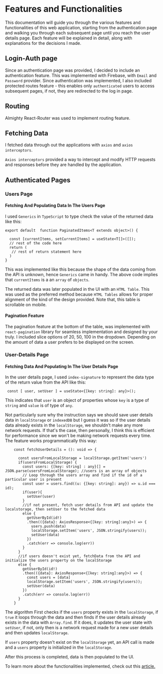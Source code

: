 
# Features and Functionalities

This documentation will guide you through the various features and functionalities of this web application, starting from the authentication page and walking you through each subsequent page until you reach the user details page. Each feature will be explained in detail, along with explanations for the decisions I made.

## Login-Auth page

Since an authentication page was provided, I decided to include an authentication feature. This was implemented with Firebase, with `Email` and `Password` provider. Since authentication was implemented, I also included protected routes feature - this enables only `authenticated` users to access subsequent pages, if not, they are redirected to the log in page.

## Routing

Almighty React-Router was used to implement routing feature.

## Fetching Data

I fetched data through out the applications with `axios` and `axios interceptors`.

`Axios interceptors` provided a way to intercept and modify HTTP requests and responses before they are handled by the application.

## Authenticated Pages

### Users Page

#### Fetching And Populating Data In The Users Page

I used `Generics` in `TypeScript` to type check the value of the returned data like this:

 ```tsx
 export default  function PaginatedItems<T extends object>() {
     
   const [currentItems, setCurrentItems] = useState<T[]>([]);
   // rest of the code here
   return (
    // rest of return statement here
   )
 }
 ``` 
 
This was implemented like this because the shape of the data coming from the API is unknown, hence `Generics` came in handy. The above code implies that `currentItems` is a an `array` of `objects`.

The returned data was later populated in the UI with an `HTML Table`. This was used as the preferred method because `HTML Tables` allows for proper alignment of the kind of the design provided. Note that, this table is scrollable on mobile.

#### Pagination Feature

The pagination feature at the bottom of the table, was implemented with `react-pagination` library for seamless implementation and designed by your truly. I included slice options of 20, 50, 100 in the dropdown. Depending on the amount of data a user prefers to be displayed on the screen.

### User-Details Page

#### Fetching Data And Populating In The User Details Page

In the user details page, I used `index-signature` to represent the data type of the return value from the API like this:

```tsx
 const [ user, setUser ] = useState<{[key: string]: any}>();
```

This indicates that `user` is an object of properties whose `key` is a type of `string` and `value` is of type of `any`. 

Not particularly sure why the instruction says we should save user details data in `localStorage` or `indexedDB` but I guess it was so if the user details data already exists in the `localStorage`, we shouldn't make any more network requests. If that's the case, then personally, I think this is efficient for performance since we won't be making network requests every time. The feature works programmatically this way:

```tsx
    const fetchUserDetails = (): void => {

      const usersFromLocalStorage = localStorage.getItem('users')
      if(usersFromLocalStorage) {
        const users: {[key: string] : any}[] = JSON.parse(usersFromLocalStorage); //users is an array of objects
        // Loop through the users array and find if the id of a particular user is present
        const user = users.find((u: {[key: string]: any}) => u.id === id); 
        if(user){
          setUser(user)
        }
        //if not present, fetch user details from API and update the localstorage, then setUser to the fetched data
        else {
          getUserById(id!)
          .then(({data}: AxiosResponse<{[key: string]:any}>) => {
            users.push(data)
            localStorage.setItem('users', JSON.stringify(users));
            setUser(data)
          })
          .catch(err => console.log(err))
        }
      }
      //if users doesn't exist yet, fetchData from the API and initialize the users property on the localStorage
      else {
        getUserById(id!)
        .then(({data}: AxiosResponse<{[key: string]:any}>) => {
          const users = [data]
          localStorage.setItem('users', JSON.stringify(users));
          setUser(data)
        }) 
        .catch(err => console.log(err)) 
      }
    }
```

The algorithm First checks if the `users` property exists in the `localStorage`, if `true` it loops through the data and then finds if the user details already exists in the data with `Array.find`. If it does, it updates the user state with `setUser`, if not, only then is a network request made for a new user details and then updates `localStorage`. 

If `users` property doesn't exist on the `localStorage` yet, an API call is made and a `users` property is initialized in the `localStorage`.

After this process is completed, data is then populated to the UI.

To learn more about the functionalities implemented, check out this [article.](https://medium.com/@olasunkanmiibalogun/a-technical-interview-project-building-a-lending-as-a-service-application-e1dfa9cbeda4)

